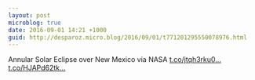 ```yaml
---
layout: post
microblog: true
date: 2016-09-01 14:21 +1000
guid: http://desparoz.micro.blog/2016/09/01/t771201295550078976.html
---
```

Annular Solar Eclipse over New Mexico  via NASA [t.co/jtqh3rku0...](https://t.co/jtqh3rku0j) [t.co/HJAPd62tk...](https://t.co/HJAPd62tkT)
